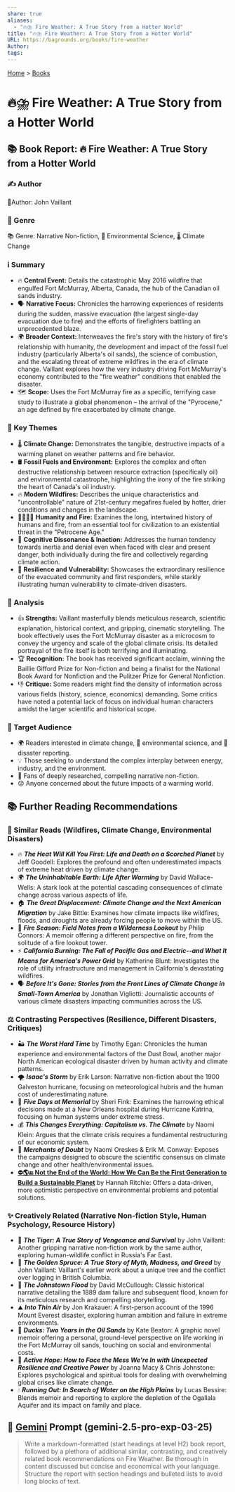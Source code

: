 ```yaml
---
share: true
aliases:
  - "🔥⛈️ Fire Weather: A True Story from a Hotter World"
title: "🔥⛈️ Fire Weather: A True Story from a Hotter World"
URL: https://bagrounds.org/books/fire-weather
Author: 
tags: 
---
```

[Home](../index.md) > [Books](./index.md)  
# 🔥⛈️ Fire Weather: A True Story from a Hotter World  
## 📚 Book Report: 🔥 Fire Weather: A True Story from a Hotter World  
  
### ✍️ Author  
🧑‍Author: John Vaillant  
  
### 📖 Genre  
📚 Genre: Narrative Non-fiction, 🧪 Environmental Science, 🌡️ Climate Change  
  
### ℹ️ Summary  
* 🔥 **Central Event:** Details the catastrophic May 2016 wildfire that engulfed Fort McMurray, Alberta, Canada, the hub of the Canadian oil sands industry.  
* 🗣️ **Narrative Focus:** Chronicles the harrowing experiences of residents during the sudden, massive evacuation (the largest single-day evacuation due to fire) and the efforts of firefighters battling an unprecedented blaze.  
* 🌍 **Broader Context:** Interweaves the fire's story with the history of fire's relationship with humanity, the development and impact of the fossil fuel industry (particularly Alberta's oil sands), the science of combustion, and the escalating threat of extreme wildfires in the era of climate change. Vaillant explores how the very industry driving Fort McMurray's economy contributed to the "fire weather" conditions that enabled the disaster.  
* 🗺️ **Scope:** Uses the Fort McMurray fire as a specific, terrifying case study to illustrate a global phenomenon – the arrival of the "Pyrocene," an age defined by fire exacerbated by climate change.  
  
### 🔑 Key Themes  
* 🌡️ **Climate Change:** Demonstrates the tangible, destructive impacts of a warming planet on weather patterns and fire behavior.  
* 🛢️ **Fossil Fuels and Environment:** Explores the complex and often destructive relationship between resource extraction (specifically oil) and environmental catastrophe, highlighting the irony of the fire striking the heart of Canada's oil industry.  
* 🔥 **Modern Wildfires:** Describes the unique characteristics and "uncontrollable" nature of 21st-century megafires fueled by hotter, drier conditions and changes in the landscape.  
* 🧑‍🤝‍🧑🔥 **Humanity and Fire:** Examines the long, intertwined history of humans and fire, from an essential tool for civilization to an existential threat in the "Petrocene Age."  
* 🤔 **Cognitive Dissonance & Inaction:** Addresses the human tendency towards inertia and denial even when faced with clear and present danger, both individually during the fire and collectively regarding climate action.  
* 💪 **Resilience and Vulnerability:** Showcases the extraordinary resilience of the evacuated community and first responders, while starkly illustrating human vulnerability to climate-driven disasters.  
  
### 🧐 Analysis  
* 👍 **Strengths:** Vaillant masterfully blends meticulous research, scientific explanation, historical context, and gripping, cinematic storytelling. The book effectively uses the Fort McMurray disaster as a microcosm to convey the urgency and scale of the global climate crisis. Its detailed portrayal of the fire itself is both terrifying and illuminating.  
* 🏆 **Recognition:** The book has received significant acclaim, winning the Baillie Gifford Prize for Non-fiction and being a finalist for the National Book Award for Nonfiction and the Pulitzer Prize for General Nonfiction.  
* 👎 **Critique:** Some readers might find the density of information across various fields (history, science, economics) demanding. Some critics have noted a potential lack of focus on individual human characters amidst the larger scientific and historical scope.  
  
### 🎯 Target Audience  
* 🌍 Readers interested in climate change, 🧪 environmental science, and 📰 disaster reporting.  
* 💡 Those seeking to understand the complex interplay between energy, industry, and the environment.  
* 📖 Fans of deeply researched, compelling narrative non-fiction.  
* 😟 Anyone concerned about the future impacts of a warming world.  
  
## 📚 Further Reading Recommendations  
  
### 📖 Similar Reads (Wildfires, Climate Change, Environmental Disasters)  
* 🔥 **_The Heat Will Kill You First: Life and Death on a Scorched Planet_** by Jeff Goodell: Explores the profound and often underestimated impacts of extreme heat driven by climate change.  
* 🌍 **_The Uninhabitable Earth: Life After Warming_** by David Wallace-Wells: A stark look at the potential cascading consequences of climate change across various aspects of life.  
* 🏠 **_The Great Displacement: Climate Change and the Next American Migration_** by Jake Bittle: Examines how climate impacts like wildfires, floods, and droughts are already forcing people to move within the US.  
* 🌲 **_Fire Season: Field Notes from a Wilderness Lookout_** by Philip Connors: A memoir offering a different perspective on fire, from the solitude of a fire lookout tower.  
* ⚡ **_California Burning: The Fall of Pacific Gas and Electric--and What It Means for America's Power Grid_** by Katherine Blunt: Investigates the role of utility infrastructure and management in California's devastating wildfires.  
* 🗣️ **_Before It's Gone: Stories from the Front Lines of Climate Change in Small-Town America_** by Jonathan Vigliotti: Journalistic accounts of various climate disasters impacting communities across the US.  
  
### ⚖️ Contrasting Perspectives (Resilience, Different Disasters, Critiques)  
* 🏜️ **_The Worst Hard Time_** by Timothy Egan: Chronicles the human experience and environmental factors of the Dust Bowl, another major North American ecological disaster driven by human activity and climate patterns.  
* 🌪️ **_Isaac's Storm_** by Erik Larson: Narrative non-fiction about the 1900 Galveston hurricane, focusing on meteorological hubris and the human cost of underestimating nature.  
* 🏥 **_Five Days at Memorial_** by Sheri Fink: Examines the harrowing ethical decisions made at a New Orleans hospital during Hurricane Katrina, focusing on human systems under extreme stress.  
* 💰 **_This Changes Everything: Capitalism vs. The Climate_** by Naomi Klein: Argues that the climate crisis requires a fundamental restructuring of our economic system.  
* 🤥 **_Merchants of Doubt_** by Naomi Oreskes & Erik M. Conway: Exposes the campaigns designed to obscure the scientific consensus on climate change and other health/environmental issues.  
* **[⛔🌎🔚 Not the End of the World: How We Can Be the First Generation to Build a Sustainable Planet](./not-the-end-of-the-world.md)** by Hannah Ritchie: Offers a data-driven, more optimistic perspective on environmental problems and potential solutions.  
  
### ✨ Creatively Related (Narrative Non-fiction Style, Human Psychology, Resource History)  
* 🐅 **_The Tiger: A True Story of Vengeance and Survival_** by John Vaillant: Another gripping narrative non-fiction work by the same author, exploring human-wildlife conflict in Russia's Far East.  
* 🌲 **_The Golden Spruce: A True Story of Myth, Madness, and Greed_** by John Vaillant: Vaillant's earlier work about a unique tree and the conflict over logging in British Columbia.  
* 🌊 **_The Johnstown Flood_** by David McCullough: Classic historical narrative detailing the 1889 dam failure and subsequent flood, known for its meticulous research and compelling storytelling.  
* ⛰️ **_Into Thin Air_** by Jon Krakauer: A first-person account of the 1996 Mount Everest disaster, exploring human ambition and failure in extreme environments.  
* 🦆 **_Ducks: Two Years in the Oil Sands_** by Kate Beaton: A graphic novel memoir offering a personal, ground-level perspective on life working in the Fort McMurray oil sands, touching on social and environmental costs.  
* 🧠 **_Active Hope: How to Face the Mess We're In with Unexpected Resilience and Creative Power_** by Joanna Macy & Chris Johnstone: Explores psychological and spiritual tools for dealing with overwhelming global crises like climate change.  
* 💧 **_Running Out: In Search of Water on the High Plains_** by Lucas Bessire: Blends memoir and reporting to explore the depletion of the Ogallala Aquifer and its impact on family and place.  
  
## 💬 [Gemini](../software/gemini.md) Prompt (gemini-2.5-pro-exp-03-25)  
> Write a markdown-formatted (start headings at level H2) book report, followed by a plethora of additional similar, contrasting, and creatively related book recommendations on Fire Weather. Be thorough in content discussed but concise and economical with your language. Structure the report with section headings and bulleted lists to avoid long blocks of text.
